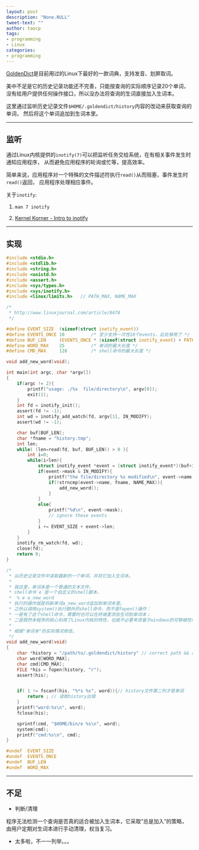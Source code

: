 ```yaml
---
layout: post
description: "None.NULL"
tweet-text: ""
author: taocp
tags:
- programming
- Linux
categories:
- programming
---
```


[GoldenDict](http://goldendict.org)是目前用过的Linux下最好的一款词典，支持发音、划屏取词。

美中不足是它的历史记录功能还不完善，只能按查询的实际顺序记录20个单词，
没有给用户提供任何操作接口，所以没办法将查询的生词直接加入生词本。

这里通过监听历史记录文件`$HOME/.goldendict/history`内容的改动来获取查询的单词，
然后将这个单词追加到生词本里。

---

## 监听

通过Linux内核提供的`inotify(7)`可以把监听任务交给系统，在有相关事件发生时通知应用程序，
从而避免应用程序的轮询或忙等，提高效率。

简单来说，应用程序对一个特殊的文件描述符执行`read()`从而阻塞，事件发生时`read()`返回，
应用程序处理相应事件。

关于`inotify`:

1. `man 7 inotify`

1. [Kernel Korner - Intro to inotify](http://www.linuxjournal.com/article/8478)

---

## 实现

```C
#include <stdio.h>
#include <stdlib.h>
#include <string.h>
#include <unistd.h>
#include <assert.h>
#include <sys/types.h>
#include <sys/inotify.h>
#include <linux/limits.h>   // PATH_MAX, NAME_MAX

/*
 * http://www.linuxjournal.com/article/8478
 */

#define EVENT_SIZE  (sizeof(struct inotify_event))
#define	EVENTS_ONCE 10          /* 至少支持一次性10个events，此处够用了 */
#define BUF_LEN     (EVENTS_ONCE * (sizeof(struct inotify_event) + PATH_MAX + 1))
#define	WORD_MAX    25          /* 单词的最大长度 */
#define	CMD_MAX     128			/* shell命令的最大长度 */

void add_new_word(void);

int main(int argc, char *argv[])
{
    if(argc != 2){
        printf("usage: ./%s  file/directory\n", argv[0]);
        exit(1);
    }
    int fd = inotify_init();
    assert(fd != -1);
    int wd = inotify_add_watch(fd, argv[1], IN_MODIFY);
    assert(wd != -1);

    char buf[BUF_LEN];
    char *fname = "history.tmp";
    int len;
    while( (len=read(fd, buf, BUF_LEN)) > 0 ){
        int i=0;
        while(i<len){
            struct inotify_event *event = (struct inotify_event*)(buf+i);
            if(event->mask & IN_MODIFY){
                printf("the file/directory %s modified\n", event->name);
                if(!strncmp(event->name, fname, NAME_MAX)){
                    add_new_word();
                }
            }
            else{
                printf("%d\n", event->mask);
                // ignore these events
            }
            i += EVENT_SIZE + event->len;
        }
    }
    inotify_rm_watch(fd, wd);
    close(fd);
    return 0;
}

/*
 * 从历史记录文件中读取最新的一个单词，并将它加入生词本。
 *
 * 我这里，单词本是一个普通的文本文件，
 * shell命令`e`是一个自定义的shell脚本，
 *  % e a_new_word
 * 执行的操作就是将新单词a_new_word追加到单词本里。
 * 之所以调用system()执行额外的shell命令，而不是fopen()操作：
 * 一是有了这个shell命令，需要时也可以在终端里添加生词到单词本；
 * 二是既然本程序的核心利用了Linux内核的特性，也就不必要考虑基于windows的可移植性啦。
 *
 * 根据"单词本"的实际情况修改。
 */
void add_new_word(void)
{
    char *history = "/path/to/.goldendict/history" // correct path && add the ';'
    char word[WORD_MAX];
    char cmd[CMD_MAX];
    FILE *his = fopen(history, "r");
    assert(his);


    if( 1 != fscanf(his, "%*s %s", word)){// history文件第二列才是单词
        return ; // 读取history出错
    }
    printf("word:%s\n", word);
    fclose(his);

    sprintf(cmd, "$HOME/bin/e %s\n", word);
    system(cmd);
    printf("cmd:%s\n", cmd);
}

#undef  EVENT_SIZE
#undef	EVENTS_ONCE
#undef  BUF_LEN
#undef	WORD_MAX
```

---

## 不足

- 判断/清理

程序无法检测一个查询是否真的适合被加入生词本，它采取“总是加入”的策略，
由用户定期对生词本进行手动清理，权当复习。

- 太多啦，不一一列举。。。
